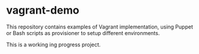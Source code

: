 vagrant-demo
===================

This repository contains examples of Vagrant implementation, using Puppet or Bash scripts as provisioner 
to setup different environments.

This is a working ing progress project.
